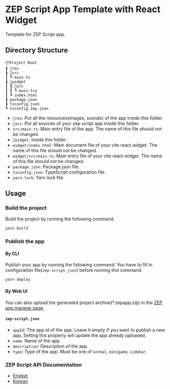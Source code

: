 # ZEP Script App Template with React Widget

Template for ZEP Script app.

## Directory Structure

```
📦Project Root
┣ 📂res
┣ 📂src
┃ ┗ main.ts
┣ 📂widget
┃ ┣ 📂src
┃ ┃ ┗ main.tsx
┃ ┗ index.html
┣ package.json
┣ tsconfig.json
┗ tsconfig.zep.json
```

- `📂res`: Put all the resources(images, sounds) of the app inside this folder.
- `📂src`: Put all sources of your zep script app inside this folder.
- `src/main.ts`: Main entry file of the app. The name of this file should not be changed.
- `📂widget`: inside this folder.
- `widget/index.html`: Main document file of your vite react widget. The name of this file should not be changed.
- `widget/src/main.ts`: Main entry file of your vite react widget. The name of this file should not be changed.
- `package.json`: Package.json file.
- `tsconfig.json`: TypeScript configuration file.
- `yarn.lock`: Yarn lock file.

## Usage

### Build the project

Build the project by running the following command.

```bash
yarn build
```

### Publish the app 

#### By CLI

Publish your app by running the following command. You have to fill in configuration file(`zep-script.json`) before running this command.

```bash
yarn deploy
```

#### By Web UI

You can also upload the generated project archive(*.zepapp.zip) in the [ZEP app manage page](https://zep.us/me/apps/).

#### `zep-script.json`

- `appId`: The app id of the app. Leave it empty if you want to publish a new app. Setting this property will update the app already uploaded.
- `name`: Name of the app.
- `description`: Description of the app.
- `type`: Type of the app. Must be one of `normal`, `minigame`, `sidebar`.

### ZEP Script API Documentation

- [English](https://docs.zep.us/zep-script)
- [Korean](https://docs-kr.zep.us/zep-script)
